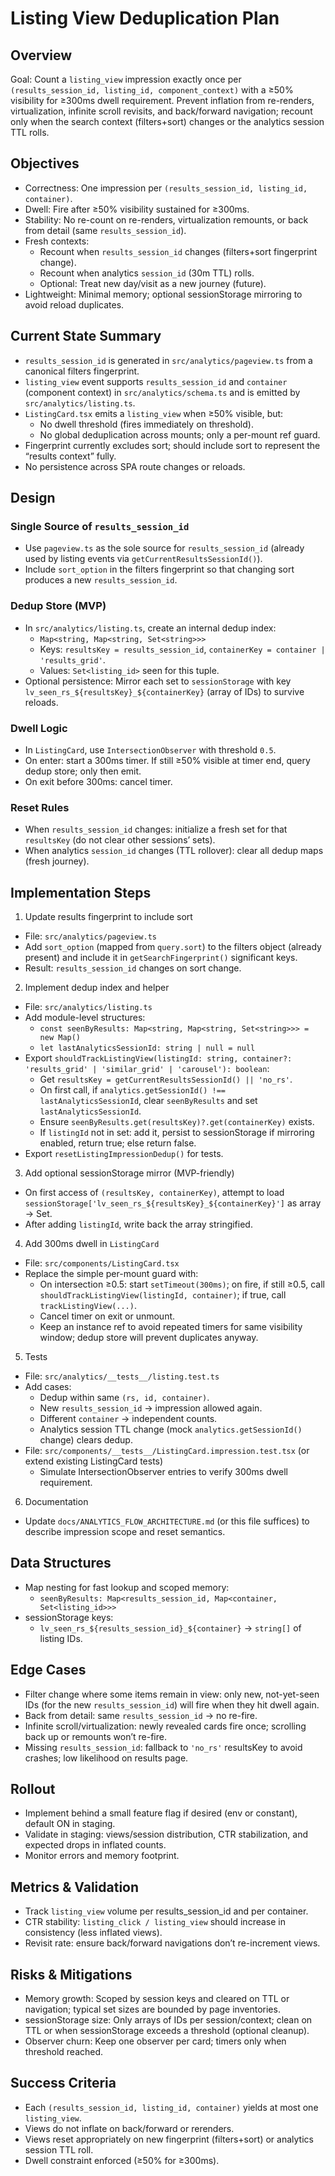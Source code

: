 # Listing View Deduplication Plan

## Overview

Goal: Count a `listing_view` impression exactly once per `(results_session_id, listing_id, component_context)` with a ≥50% visibility for ≥300ms dwell requirement. Prevent inflation from re-renders, virtualization, infinite scroll revisits, and back/forward navigation; recount only when the search context (filters+sort) changes or the analytics session TTL rolls.

## Objectives

- Correctness: One impression per `(results_session_id, listing_id, container)`.
- Dwell: Fire after ≥50% visibility sustained for ≥300ms.
- Stability: No re-count on re-renders, virtualization remounts, or back from detail (same `results_session_id`).
- Fresh contexts:
  - Recount when `results_session_id` changes (filters+sort fingerprint change).
  - Recount when analytics `session_id` (30m TTL) rolls.
  - Optional: Treat new day/visit as a new journey (future).
- Lightweight: Minimal memory; optional sessionStorage mirroring to avoid reload duplicates.

## Current State Summary

- `results_session_id` is generated in `src/analytics/pageview.ts` from a canonical filters fingerprint.
- `listing_view` event supports `results_session_id` and `container` (component context) in `src/analytics/schema.ts` and is emitted by `src/analytics/listing.ts`.
- `ListingCard.tsx` emits a `listing_view` when ≥50% visible, but:
  - No dwell threshold (fires immediately on threshold).
  - No global deduplication across mounts; only a per-mount ref guard.
- Fingerprint currently excludes sort; should include sort to represent the “results context” fully.
- No persistence across SPA route changes or reloads.

## Design

### Single Source of `results_session_id`

- Use `pageview.ts` as the sole source for `results_session_id` (already used by listing events via `getCurrentResultsSessionId()`).
- Include `sort_option` in the filters fingerprint so that changing sort produces a new `results_session_id`.

### Dedup Store (MVP)

- In `src/analytics/listing.ts`, create an internal dedup index:
  - `Map<string, Map<string, Set<string>>>`
  - Keys: `resultsKey = results_session_id`, `containerKey = container | 'results_grid'`.
  - Values: `Set<listing_id>` seen for this tuple.
- Optional persistence: Mirror each set to `sessionStorage` with key `lv_seen_rs_${resultsKey}_${containerKey}` (array of IDs) to survive reloads.

### Dwell Logic

- In `ListingCard`, use `IntersectionObserver` with threshold `0.5`.
- On enter: start a 300ms timer. If still ≥50% visible at timer end, query dedup store; only then emit.
- On exit before 300ms: cancel timer.

### Reset Rules

- When `results_session_id` changes: initialize a fresh set for that `resultsKey` (do not clear other sessions’ sets).
- When analytics `session_id` changes (TTL rollover): clear all dedup maps (fresh journey).

## Implementation Steps

1) Update results fingerprint to include sort
- File: `src/analytics/pageview.ts`
- Add `sort_option` (mapped from `query.sort`) to the filters object (already present) and include it in `getSearchFingerprint()` significant keys.
- Result: `results_session_id` changes on sort change.

2) Implement dedup index and helper
- File: `src/analytics/listing.ts`
- Add module-level structures:
  - `const seenByResults: Map<string, Map<string, Set<string>>> = new Map()`
  - `let lastAnalyticsSessionId: string | null = null`
- Export `shouldTrackListingView(listingId: string, container?: 'results_grid' | 'similar_grid' | 'carousel'): boolean`:
  - Get `resultsKey = getCurrentResultsSessionId() || 'no_rs'`.
  - On first call, if `analytics.getSessionId() !== lastAnalyticsSessionId`, clear `seenByResults` and set `lastAnalyticsSessionId`.
  - Ensure `seenByResults.get(resultsKey)?.get(containerKey)` exists.
  - If `listingId` not in set: add it, persist to sessionStorage if mirroring enabled, return true; else return false.
- Export `resetListingImpressionDedup()` for tests.

3) Add optional sessionStorage mirror (MVP-friendly)
- On first access of `(resultsKey, containerKey)`, attempt to load `sessionStorage['lv_seen_rs_${resultsKey}_${containerKey}']` as array → Set.
- After adding `listingId`, write back the array stringified.

4) Add 300ms dwell in `ListingCard`
- File: `src/components/ListingCard.tsx`
- Replace the simple per-mount guard with:
  - On intersection ≥0.5: start `setTimeout(300ms)`; on fire, if still ≥0.5, call `shouldTrackListingView(listingId, container)`; if true, call `trackListingView(...)`.
  - Cancel timer on exit or unmount.
  - Keep an instance ref to avoid repeated timers for same visibility window; dedup store will prevent duplicates anyway.

5) Tests
- File: `src/analytics/__tests__/listing.test.ts`
- Add cases:
  - Dedup within same `(rs, id, container)`.
  - New `results_session_id` → impression allowed again.
  - Different `container` → independent counts.
  - Analytics session TTL change (mock `analytics.getSessionId()` change) clears dedup.
- File: `src/components/__tests__/ListingCard.impression.test.tsx` (or extend existing ListingCard tests)
  - Simulate IntersectionObserver entries to verify 300ms dwell requirement.

6) Documentation
- Update `docs/ANALYTICS_FLOW_ARCHITECTURE.md` (or this file suffices) to describe impression scope and reset semantics.

## Data Structures

- Map nesting for fast lookup and scoped memory:
  - `seenByResults: Map<results_session_id, Map<container, Set<listing_id>>>`
- sessionStorage keys:
  - `lv_seen_rs_${results_session_id}_${container}` → `string[]` of listing IDs.

## Edge Cases

- Filter change where some items remain in view: only new, not-yet-seen IDs (for the new `results_session_id`) will fire when they hit dwell again.
- Back from detail: same `results_session_id` → no re-fire.
- Infinite scroll/virtualization: newly revealed cards fire once; scrolling back up or remounts won’t re-fire.
- Missing `results_session_id`: fallback to `'no_rs'` resultsKey to avoid crashes; low likelihood on results page.

## Rollout

- Implement behind a small feature flag if desired (env or constant), default ON in staging.
- Validate in staging: views/session distribution, CTR stabilization, and expected drops in inflated counts.
- Monitor errors and memory footprint.

## Metrics & Validation

- Track `listing_view` volume per results_session_id and per container.
- CTR stability: `listing_click / listing_view` should increase in consistency (less inflated views).
- Revisit rate: ensure back/forward navigations don’t re-increment views.

## Risks & Mitigations

- Memory growth: Scoped by session keys and cleared on TTL or navigation; typical set sizes are bounded by page inventories.
- sessionStorage size: Only arrays of IDs per session/context; clean on TTL or when sessionStorage exceeds a threshold (optional cleanup).
- Observer churn: Keep one observer per card; timers only when threshold reached.

## Success Criteria

- Each `(results_session_id, listing_id, container)` yields at most one `listing_view`.
- Views do not inflate on back/forward or rerenders.
- Views reset appropriately on new fingerprint (filters+sort) or analytics session TTL roll.
- Dwell constraint enforced (≥50% for ≥300ms).

